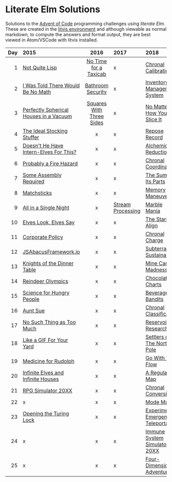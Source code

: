 # Literate Elm Solutions

Solutions to the [Advent of Code](http://adventofcode.com) programming challenges using _literate Elm_.
These are created in the [litvis environment](https://github.com/gicentre/litvis) and although viewable as normal markdown, to compute the answers and format output, they are best viewed in Atom/VSCode with litvis installed.

| Day | 2015                                                  |                  2016                   | 2017                             | 2018                                                |
| --: | :---------------------------------------------------- | :-------------------------------------: | :------------------------------- | :-------------------------------------------------- |
|   1 | [Not Quite Lisp](d01_2015.md)                         |  [No Time for a Taxicab](d01_2016.md)   | x                                | [Chronal Calibration](d01_2018.md)                  |
|   2 | [I Was Told There Would Be No Math](d02_2015.md)      |    [Bathroom Security](d02_2016.md)     | x                                | [Inventory Management System](d02_2018.md)          |
|   3 | [Perfectly Spherical Houses in a Vacuum](d03_2015.md) | [Squares With Three Sides](d03_2016.md) | x                                | [No Matter How You Slice It](d03_2018.md)           |
|   4 | [The Ideal Stocking Stuffer](d04_2015.md)             |                    x                    | x                                | [Repose Record](d04_2018.md)                        |
|   5 | [Doesn't He Have Intern-Elves For This?](d05_2015.md) |                    x                    | x                                | [Alchemical Reduction](d05_2018.md)                 |
|   6 | [Probably a Fire Hazard](d06_2015.md)                 |                    x                    | x                                | [Chronal Coordinates](d06_2018.md)                  |
|   7 | [Some Assembly Required](d07_2015.md)                 |                    x                    | x                                | [The Sum of Its Parts](d07_2018.md)                 |
|   8 | [Matchsticks](d08_2015.md)                            |                    x                    | x                                | [Memory Maneuver](d08_2018.md)                      |
|   9 | [All in a Single Night](d09_2015.md)                  |                    x                    | [Stream Processing](d09_2017.md) | [Marble Mania](d09_2018.md)                         |
|  10 | [Elves Look, Elves Say](d10_2015.md)                  |                    x                    | x                                | [The Stars Align](d10_2018.md)                      |
|  11 | [Corporate Policy](d11_2015.md)                       |                    x                    | x                                | [Chronal Charge](d11_2018.md)                       |
|  12 | [JSAbacusFramework.io](d12_2015.md)                   |                    x                    | x                                | [Subterranean Sustainability](d12_2018.md)          |
|  13 | [Knights of the Dinner Table](d13_2015.md)            |                    x                    | x                                | [Mine Cart Madness](d13_2018.md)                    |
|  14 | [Reindeer Olympics](d14_2015.md)                      |                    x                    | x                                | [Chocolate Charts](d14_2018.md)                     |
|  15 | [Science for Hungry People](d15_2015.md)              |                    x                    | x                                | [Beverage Bandits](d15_2018.md)                     |
|  16 | [Aunt Sue](d16_2015.md)                               |                    x                    | x                                | [Chronal Classification](d16_2018.md)               |
|  17 | [No Such Thing as Too Much](d17_2015.md)              |                    x                    | x                                | [Reservoir Research](d17_2018.md)                   |
|  18 | [Like a GIF For Your Yard](d18_2015.md)               |                    x                    | x                                | [Settlers of The North Pole](d18_2018.md)           |
|  19 | [Medicine for Rudolph](d19_2015.md)                   |                    x                    | x                                | [ Go With The Flow](d19_2018.md)                    |
|  20 | [Infinite Elves and Infinite Houses](d20_2015.md)     |                    x                    | x                                | [ A Regular Map](d20_2018.md)                       |
|  21 | [RPG Simulator 20XX](d21_2015.md)                     |                    x                    | x                                | [Chronal Conversion](d21_2018.md)                   |
|  22 | x                                                     |                    x                    | x                                | [Mode Maze](d22_2018.md)                            |
|  23 | [Opening the Turing Lock](d23_2015.md)                |                    x                    | x                                | [Experimental Emergency Teleportation](d23_2018.md) |
|  24 | x                                                     |                    x                    | x                                | [Immune System Simulator 20XX](d24_2018.md)         |
|  25 | x                                                     |                    x                    | x                                | [Four-Dimensional Adventure](d25_2018.md)           |
